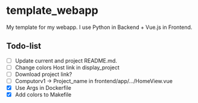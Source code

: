 # template_webapp
My template for my webapp. I use Python in Backend + Vue.js in Frontend.

## Todo-list
- [ ] Update current and project README.md.
- [ ] Change colors Host link in display_project
- [ ] Download project link?
- [ ] Computorv1 -> Project_name in frontend/app/.../HomeView.vue
- [x] Use Args in Dockerfile
- [x] Add colors to Makefile
